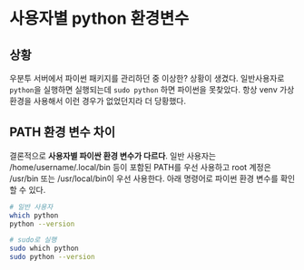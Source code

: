 # 사용자별 python 환경변수

## 상황

우분투 서버에서 파이썬 패키지를 관리하던 중 이상한? 상황이 생겼다. 일반사용자로 ```python```을 실행하면 실행되는데 ```sudo python``` 하면 파이썬을 못찾았다. 항상 venv 가상 환경을 사용해서 이런 경우가 없었던지라 더 당황했다.

## PATH 환경 변수 차이

결론적으로 **사용자별 파이싼 환경 변수가 다르다**. 일반 사용자는 /home/username/.local/bin 등이 포함된 PATH를 우선 사용하고 root 계정은 /usr/bin 또는 /usr/local/bin이 우선 사용한다. 아래 명령어로 파이썬 환경 변수를 확인할 수 있다.

```bash
# 일반 사용자
which python
python --version

# sudo로 실행
sudo which python
sudo python --version
```
